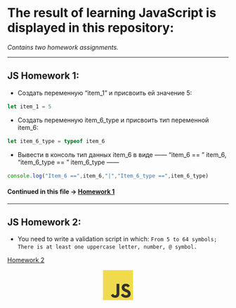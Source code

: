 # The result of learning JavaScript is displayed in this repository:
_Contains two homework assignments._
***
## JS Homework 1:

* Создать переменную “item_1” и присвоить ей значение 5:
```javascript
let item_1 = 5
```
* Создать переменную item_6_type и присвоить тип переменной item_6:
```javascript
let item_6_type = typeof item_6
```
* Вывести в консоль тип данных item_6 в виде ——  “item_6 == ”  item_6,  “item_6_type == ”  item_6_type ——
```javascript 
console.log("Item_6 ==",item_6,"|","Item_6_type ==",item_6_type)
```
#### Continued in this file -> [Homework 1](https://github.com/Saijentor/JavaScript/blob/main/HWJS.js)

***

## JS Homework 2:

* You need to write a validation script in which: 
`From 5 to 64 symbols; There is at least one uppercase letter, number, @ symbol.`

[Homework 2](https://github.com/Saijentor/JavaScript/blob/main/HWJS2.js)

<div align="center">
    <img src="https://raw.githubusercontent.com/devicons/devicon/1119b9f84c0290e0f0b38982099a2bd027a48bf1/icons/javascript/javascript-original.svg" width="70px"/>
</div>
